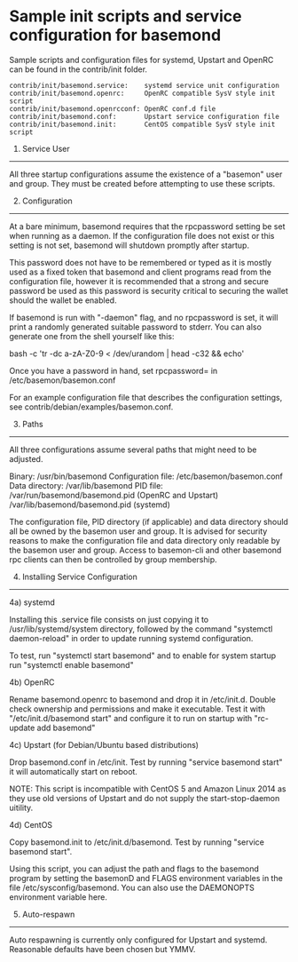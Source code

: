 Sample init scripts and service configuration for basemond
==========================================================

Sample scripts and configuration files for systemd, Upstart and OpenRC
can be found in the contrib/init folder.

    contrib/init/basemond.service:    systemd service unit configuration
    contrib/init/basemond.openrc:     OpenRC compatible SysV style init script
    contrib/init/basemond.openrcconf: OpenRC conf.d file
    contrib/init/basemond.conf:       Upstart service configuration file
    contrib/init/basemond.init:       CentOS compatible SysV style init script

1. Service User
---------------------------------

All three startup configurations assume the existence of a "basemon" user
and group.  They must be created before attempting to use these scripts.

2. Configuration
---------------------------------

At a bare minimum, basemond requires that the rpcpassword setting be set
when running as a daemon.  If the configuration file does not exist or this
setting is not set, basemond will shutdown promptly after startup.

This password does not have to be remembered or typed as it is mostly used
as a fixed token that basemond and client programs read from the configuration
file, however it is recommended that a strong and secure password be used
as this password is security critical to securing the wallet should the
wallet be enabled.

If basemond is run with "-daemon" flag, and no rpcpassword is set, it will
print a randomly generated suitable password to stderr.  You can also
generate one from the shell yourself like this:

bash -c 'tr -dc a-zA-Z0-9 < /dev/urandom | head -c32 && echo'

Once you have a password in hand, set rpcpassword= in /etc/basemon/basemon.conf

For an example configuration file that describes the configuration settings,
see contrib/debian/examples/basemon.conf.

3. Paths
---------------------------------

All three configurations assume several paths that might need to be adjusted.

Binary:              /usr/bin/basemond
Configuration file:  /etc/basemon/basemon.conf
Data directory:      /var/lib/basemond
PID file:            /var/run/basemond/basemond.pid (OpenRC and Upstart)
                     /var/lib/basemond/basemond.pid (systemd)

The configuration file, PID directory (if applicable) and data directory
should all be owned by the basemon user and group.  It is advised for security
reasons to make the configuration file and data directory only readable by the
basemon user and group.  Access to basemon-cli and other basemond rpc clients
can then be controlled by group membership.

4. Installing Service Configuration
-----------------------------------

4a) systemd

Installing this .service file consists on just copying it to
/usr/lib/systemd/system directory, followed by the command
"systemctl daemon-reload" in order to update running systemd configuration.

To test, run "systemctl start basemond" and to enable for system startup run
"systemctl enable basemond"

4b) OpenRC

Rename basemond.openrc to basemond and drop it in /etc/init.d.  Double
check ownership and permissions and make it executable.  Test it with
"/etc/init.d/basemond start" and configure it to run on startup with
"rc-update add basemond"

4c) Upstart (for Debian/Ubuntu based distributions)

Drop basemond.conf in /etc/init.  Test by running "service basemond start"
it will automatically start on reboot.

NOTE: This script is incompatible with CentOS 5 and Amazon Linux 2014 as they
use old versions of Upstart and do not supply the start-stop-daemon uitility.

4d) CentOS

Copy basemond.init to /etc/init.d/basemond. Test by running "service basemond start".

Using this script, you can adjust the path and flags to the basemond program by
setting the basemonD and FLAGS environment variables in the file
/etc/sysconfig/basemond. You can also use the DAEMONOPTS environment variable here.

5. Auto-respawn
-----------------------------------

Auto respawning is currently only configured for Upstart and systemd.
Reasonable defaults have been chosen but YMMV.
